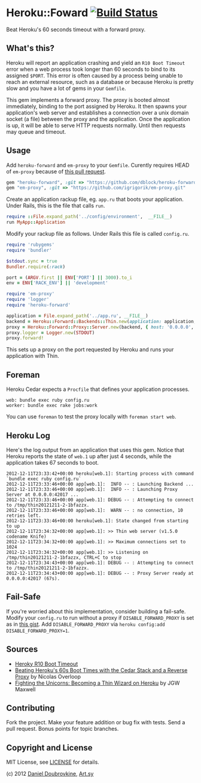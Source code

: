 Heroku::Foward [![Build Status](https://travis-ci.org/dblock/heroku-forward.png?branch=master)](https://travis-ci.org/dblock/heroku-forward)
==============

Beat Heroku's 60 seconds timeout with a forward proxy.

What's this?
------------

Heroku will report an application crashing and yield an `R10 Boot Timeout` error when a web process took longer than 60 seconds to bind to its assigned `$PORT`. This error is often caused by a process being unable to reach an external resource, such as a database or because Heroku is pretty slow and you have a lot of gems in your `Gemfile`.

This gem implements a forward proxy. The proxy is booted almost immediately, binding to the port assigned by Heroku. It then spawns your application's web server and establishes a connection over a unix domain socket (a file) between the proxy and the application. Once the application is up, it will be able to serve HTTP requests normally. Until then requests may queue and timeout.

Usage
-----

Add `heroku-forward` and `em-proxy` to your `Gemfile`. Curently requires HEAD of `em-proxy` because of [this pull request](https://github.com/igrigorik/em-proxy/pull/31).

``` ruby
gem "heroku-forward", :git => "https://github.com/dblock/heroku-forward.git"
gem "em-proxy", :git => "https://github.com/igrigorik/em-proxy.git"
```

Create an application rackup file, eg. `app.ru` that boots your application. Under Rails, this is the file that calls `run`.

``` ruby
require ::File.expand_path('../config/environment',  __FILE__)
run MyApp::Application
```

Modify your rackup file as follows. Under Rails this file is called `config.ru`.

``` ruby
require 'rubygems'
require 'bundler'

$stdout.sync = true
Bundler.require(:rack)

port = (ARGV.first || ENV['PORT'] || 3000).to_i
env = ENV['RACK_ENV'] || 'development'

require 'em-proxy'
require 'logger'
require 'heroku-forward'

application = File.expand_path('../app.ru', __FILE__)
backend = Heroku::Forward::Backends::Thin.new(application: application, env: env)
proxy = Heroku::Forward::Proxy::Server.new(backend, { host: '0.0.0.0', port: port })
proxy.logger = Logger.new(STDOUT)
proxy.forward!
```

This sets up a proxy on the port requested by Heroku and runs your application with Thin.

Foreman
-------

Heroku Cedar expects a `Procfile` that defines your application processes.

```
web: bundle exec ruby config.ru
worker: bundle exec rake jobs:work
```

You can use `foreman` to test the proxy locally with `foreman start web`.

Heroku Log
----------

Here's the log output from an application that uses this gem. Notice that Heroku reports the state of `web.1` up after just 4 seconds, while the application takes 67 seconds to boot.

```
2012-12-11T23:33:42+00:00 heroku[web.1]: Starting process with command `bundle exec ruby config.ru`
2012-12-11T23:33:46+00:00 app[web.1]:  INFO -- : Launching Backend ...
2012-12-11T23:33:46+00:00 app[web.1]:  INFO -- : Launching Proxy Server at 0.0.0.0:42017 ...
2012-12-11T23:33:46+00:00 app[web.1]: DEBUG -- : Attempting to connect to /tmp/thin20121211-2-1bfazzx.
2012-12-11T23:33:46+00:00 app[web.1]:  WARN -- : no connection, 10 retries left.
2012-12-11T23:33:46+00:00 heroku[web.1]: State changed from starting to up
2012-12-11T23:34:32+00:00 app[web.1]: >> Thin web server (v1.5.0 codename Knife)
2012-12-11T23:34:32+00:00 app[web.1]: >> Maximum connections set to 1024
2012-12-11T23:34:32+00:00 app[web.1]: >> Listening on /tmp/thin20121211-2-1bfazzx, CTRL+C to stop
2012-12-11T23:34:43+00:00 app[web.1]: DEBUG -- : Attempting to connect to /tmp/thin20121211-2-1bfazzx.
2012-12-11T23:34:43+00:00 app[web.1]: DEBUG -- : Proxy Server ready at 0.0.0.0:42017 (67s).
```

Fail-Safe
---------

If you're worried about this implementation, consider building a fail-safe. Modify your `config.ru` to run without a proxy if `DISABLE_FORWARD_PROXY` is set as in [this gist](https://gist.github.com/4263488). Add `DISABLE_FORWARD_PROXY` via `heroku config:add DISABLE_FORWARD_PROXY=1`.

Sources
-------

* [Heroky R10 Boot Timeout](https://devcenter.heroku.com/articles/error-codes#r10-boot-timeout)
* [Beating Heroku's 60s Boot Times with the Cedar Stack and a Reverse Proxy](http://noverloop.be/beating-herokus-60s-boot-times-with-the-cedar-stack-and-a-reverse-proxy/) by Nicolas Overloop
* [Fighting the Unicorns: Becoming a Thin Wizard on Heroku](http://jgwmaxwell.com/fighting-the-unicorns-becoming-a-thin-wizard-on-heroku/) by JGW Maxwell

Contributing
------------

Fork the project. Make your feature addition or bug fix with tests. Send a pull request. Bonus points for topic branches.

Copyright and License
---------------------

MIT License, see [LICENSE](http://github.com/dblock/heroku-forward/raw/master/LICENSE.md) for details.

(c) 2012 [Daniel Doubrovkine](http://github.com/dblock), [Art.sy](http://art.sy)
